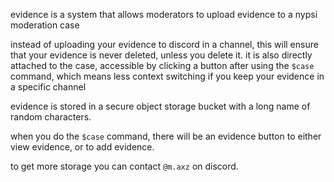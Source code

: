 <script>
  import DocsTemplate from "$lib/components/docs/DocsTemplate.svelte"
  import DocsHeader from '$lib/components/docs/DocsHeader.svelte';
</script>

<DocsTemplate title='evidence' description="securely upload, store, and manage evidence for nypsi moderation cases with long-term access, direct case attachment, and easy storage upgrades." />

evidence is a system that allows moderators to upload evidence to a nypsi moderation case

<DocsHeader header='h2' text="what's the point?" />

instead of uploading your evidence to discord in a channel, this will ensure that your evidence is
never deleted, unless you delete it. it is also directly attached to the case, accessible by
clicking a button after using the `$case` command, which means less context switching if you keep
your evidence in a specific channel

<DocsHeader header='h2' text="secure storage" />

evidence is stored in a secure object storage bucket with a long name of random characters.

<DocsHeader header='h2' text="adding evidence to a case" />

when you do the `$case` command, there will be an evidence button to either view evidence, or to add
evidence.

<DocsHeader header='h2' text="getting more storage" />

to get more storage you can contact `@m.axz` on discord.
